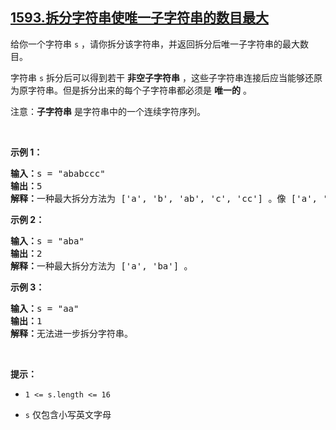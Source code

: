 ## [1593.拆分字符串使唯一子字符串的数目最大](https://leetcode.cn/problems/split-a-string-into-the-max-number-of-unique-substrings/)
<p>给你一个字符串 <code>s</code> ，请你拆分该字符串，并返回拆分后唯一子字符串的最大数目。</p>

<p>字符串 <code>s</code> 拆分后可以得到若干 <strong>非空子字符串</strong> ，这些子字符串连接后应当能够还原为原字符串。但是拆分出来的每个子字符串都必须是 <strong>唯一的</strong> 。</p>

<p>注意：<strong>子字符串</strong> 是字符串中的一个连续字符序列。</p>

<p>&nbsp;</p>

<p><strong>示例 1：</strong></p>

<pre><strong>输入：</strong>s = &quot;ababccc&quot;
<strong>输出：</strong>5
<strong>解释：</strong>一种最大拆分方法为 [&#39;a&#39;, &#39;b&#39;, &#39;ab&#39;, &#39;c&#39;, &#39;cc&#39;] 。像 [&#39;a&#39;, &#39;b&#39;, &#39;a&#39;, &#39;b&#39;, &#39;c&#39;, &#39;cc&#39;] 这样拆分不满足题目要求，因为其中的 &#39;a&#39; 和 &#39;b&#39; 都出现了不止一次。
</pre>

<p><strong>示例 2：</strong></p>

<pre><strong>输入：</strong>s = &quot;aba&quot;
<strong>输出：</strong>2
<strong>解释：</strong>一种最大拆分方法为 [&#39;a&#39;, &#39;ba&#39;] 。
</pre>

<p><strong>示例 3：</strong></p>

<pre><strong>输入：</strong>s = &quot;aa&quot;
<strong>输出：</strong>1
<strong>解释：</strong>无法进一步拆分字符串。
</pre>

<p>&nbsp;</p>

<p><strong>提示：</strong></p>

<ul>
	<li>
	<p><code>1 &lt;= s.length&nbsp;&lt;= 16</code></p>
	</li>
	<li>
	<p><code>s</code> 仅包含小写英文字母</p>
	</li>
</ul>
